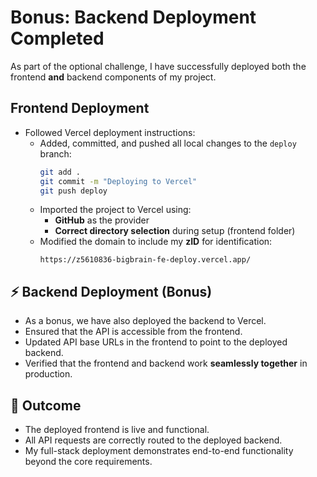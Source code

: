 # Bonus: Backend Deployment Completed

As part of the optional challenge, I have successfully deployed both the frontend **and** backend components of my project.

##  Frontend Deployment

- Followed Vercel deployment instructions:
  - Added, committed, and pushed all local changes to the `deploy` branch:
    ```bash
    git add .
    git commit -m "Deploying to Vercel"
    git push deploy
    ```
  - Imported the project to Vercel using:
    - **GitHub** as the provider
    - **Correct directory selection** during setup (frontend folder)
  - Modified the domain to include my **zID** for identification:
    ```
    https://z5610836-bigbrain-fe-deploy.vercel.app/
    ```

## ⚡ Backend Deployment (Bonus)

- As a bonus, we have also deployed the backend to Vercel.
- Ensured that the API is accessible from the frontend.
- Updated API base URLs in the frontend to point to the deployed backend.
- Verified that the frontend and backend work **seamlessly together** in production.

## 🎯 Outcome

- The deployed frontend is live and functional.
- All API requests are correctly routed to the deployed backend.
- My full-stack deployment demonstrates end-to-end functionality beyond the core requirements.